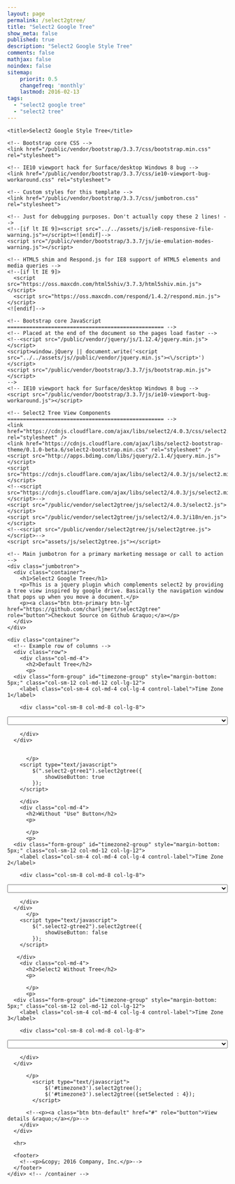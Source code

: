 ```yaml
---
layout: page
permalink: /select2gtree/
title: "Select2 Google Tree"
show_meta: false
published: true
description: "Select2 Google Style Tree"
comments: false
mathjax: false
noindex: false
sitemap:
    priorit: 0.5
    changefreq: 'monthly'
    lastmod: 2016-02-13
tags:
  - "select2 google tree"
  - "select2 tree"
---
```


<!DOCTYPE html>
<html lang="en">
  <head>
    <meta charset="utf-8">
    <meta http-equiv="X-UA-Compatible" content="IE=edge">
    <meta name="viewport" content="width=device-width, initial-scale=1">
    <!-- The above 3 meta tags *must* come first in the head; any other head content must come *after* these tags -->
    <meta name="description" content="">
    <meta name="author" content="">
    <link rel="icon" href="favicon.ico">

    <title>Select2 Google Style Tree</title>

    <!-- Bootstrap core CSS -->
    <link href="/public/vendor/bootstrap/3.3.7/css/bootstrap.min.css" rel="stylesheet">

    <!-- IE10 viewport hack for Surface/desktop Windows 8 bug -->
    <link href="/public/vendor/bootstrap/3.3.7/css/ie10-viewport-bug-workaround.css" rel="stylesheet">

    <!-- Custom styles for this template -->
    <link href="/public/vendor/bootstrap/3.3.7/css/jumbotron.css" rel="stylesheet">

    <!-- Just for debugging purposes. Don't actually copy these 2 lines! -->
    <!--[if lt IE 9]><script src="../../assets/js/ie8-responsive-file-warning.js"></script><![endif]-->
    <script src="/public/vendor/bootstrap/3.3.7/js/ie-emulation-modes-warning.js"></script>

    <!-- HTML5 shim and Respond.js for IE8 support of HTML5 elements and media queries -->
    <!--[if lt IE 9]>
      <script src="https://oss.maxcdn.com/html5shiv/3.7.3/html5shiv.min.js"></script>
      <script src="https://oss.maxcdn.com/respond/1.4.2/respond.min.js"></script>
    <![endif]-->

    <!-- Bootstrap core JavaScript
    ================================================== -->
    <!-- Placed at the end of the document so the pages load faster -->
    <!--<script src="/public/vendor/jquery/js/1.12.4/jquery.min.js"></script>
    <script>window.jQuery || document.write('<script src="../../assets/js//public/vendor/jquery.min.js"><\/script>')</script>
    <script src="/public/vendor/bootstrap/3.3.7/js/bootstrap.min.js"></script>
    -->
    <!-- IE10 viewport hack for Surface/desktop Windows 8 bug -->
    <script src="/public/vendor/bootstrap/3.3.7/js/ie10-viewport-bug-workaround.js"></script>

    <!-- Select2 Tree View Components
    ================================================== -->
    <link href="https://cdnjs.cloudflare.com/ajax/libs/select2/4.0.3/css/select2.min.css" rel="stylesheet" />
    <link href="https://cdnjs.cloudflare.com/ajax/libs/select2-bootstrap-theme/0.1.0-beta.6/select2-bootstrap.min.css" rel="stylesheet" />
    <script src="http://apps.bdimg.com/libs/jquery/2.1.4/jquery.min.js"></script>
    <script src="https://cdnjs.cloudflare.com/ajax/libs/select2/4.0.3/js/select2.min.js"></script>
    <!--<script src="https://cdnjs.cloudflare.com/ajax/libs/select2/4.0.3/js/select2.min.js"></script>-->
    <script src="/public/vendor/select2gtree/js/select2/4.0.3/select2.js"></script>
    <script src="/public/vendor/select2gtree/js/select2/4.0.3/i18n/en.js"></script>
    <!--<script src="/public/vendor/select2gtree/js/select2gtree.js"></script>-->
    <script src="assets/js/select2gtree.js"></script>

  </head>

  <body>

<!--
    <nav class="navbar navbar-inverse navbar-fixed-top">
      <div class="container">
        <div class="navbar-header">
          <button type="button" class="navbar-toggle collapsed" data-toggle="collapse" data-target="#navbar" aria-expanded="false" aria-controls="navbar">
            <span class="sr-only">Toggle navigation</span>
            <span class="icon-bar"></span>
            <span class="icon-bar"></span>
            <span class="icon-bar"></span>
          </button>
          <a class="navbar-brand" href="#">Project name</a>
        </div>
        <div id="navbar" class="navbar-collapse collapse">
          <form class="navbar-form navbar-right">
            <div class="form-group">
              <input type="text" placeholder="Email" class="form-control">
            </div>
            <div class="form-group">
              <input type="password" placeholder="Password" class="form-control">
            </div>
            <button type="submit" class="btn btn-success">Sign in</button>
          </form>
        </div>
      </div>
    </nav>
-->

    <!-- Main jumbotron for a primary marketing message or call to action -->
    <div class="jumbotron">
      <div class="container">
        <h1>Select2 Google Tree</h1>
        <p>This is a jquery plugin which complements select2 by providing a tree view inspired by google drive. Basically the navigation window that pops up when you move a document.</p>
        <p><a class="btn btn-primary btn-lg" href="https://github.com/charljmert/select2gtree" role="button">Checkout Source on Github &raquo;</a></p>
      </div>
    </div>

    <div class="container">
      <!-- Example row of columns -->
      <div class="row">
        <div class="col-md-4">
          <h2>Default Tree</h2>
          <p>
      <div class="form-group" id="timezone-group" style="margin-bottom: 5px;" class="col-sm-12 col-md-12 col-lg-12">
        <label class="col-sm-4 col-md-4 col-lg-4 control-label">Time Zone 1</label>

        <div class="col-sm-8 col-md-8 col-lg-8">
<select id='timezone' class='select2-gtree1' style="width:100%" name="timezone">

    <option value='1' parent='0' selected> Africa </option>
    <option value='2' parent='0'> America </option>
    <option value='3' parent='0'> Antarctica </option>
    <option value='4' parent='0'> Arctic </option>
    <option value='5' parent='0'> Asia </option>
    <option value='6' parent='0'> Atlantic </option>
    <option value='7' parent='0'> Australia </option>
    <option value='8' parent='0'> Europe </option>
    <option value='9' parent='0'> Indian </option>
    <option value='10' parent='0'> Pacific </option>
    <option value='11' parent='0'> Others </option>

    <option value='12' parent='1'>Abidjan</option>
    <option value='13' parent='1'>Accra</option>
    <option value='14' parent='1'>Addis_Ababa</option>
    <option value='15' parent='1'>Algiers</option>
    <option value='16' parent='1'>Asmara</option>
    <option value='17' parent='1'>Bamako</option>
    <option value='18' parent='1'>Bangui</option>
    <option value='19' parent='1'>Banjul</option>
    <option value='20' parent='1'>Bissau</option>
    <option value='21' parent='1'>Blantyre</option>
    <option value='22' parent='1'>Brazzaville</option>
    <option value='23' parent='1'>Bujumbura</option>
    <option value='24' parent='1'>Cairo</option>
    <option value='25' parent='1'>Casablanca</option>
    <option value='26' parent='1'>Ceuta</option>
    <option value='27' parent='1'>Conakry</option>
    <option value='28' parent='1'>Dakar</option>
    <option value='29' parent='1'>Dar_es_Salaam</option>
    <option value='30' parent='1'>Djibouti</option>
    <option value='31' parent='1'>Douala</option>
    <option value='32' parent='1'>El_Aaiun</option>
    <option value='33' parent='1'>Freetown</option>
    <option value='34' parent='1'>Gaborone</option>
    <option value='35' parent='1'>Harare</option>
    <option value='36' parent='1'>Johannesburg</option>
    <option value='37' parent='1'>Juba</option>
    <option value='38' parent='1'>Kampala</option>
    <option value='39' parent='1'>Khartoum</option>
    <option value='40' parent='1'>Kigali</option>
    <option value='41' parent='1'>Kinshasa</option>
    <option value='42' parent='1'>Lagos</option>
    <option value='43' parent='1'>Libreville</option>
    <option value='44' parent='1'>Lome</option>
    <option value='45' parent='1'>Luanda</option>
    <option value='46' parent='1'>Lubumbashi</option>
    <option value='47' parent='1'>Lusaka</option>
    <option value='48' parent='1'>Malabo</option>
    <option value='49' parent='1'>Maputo</option>
    <option value='50' parent='1'>Maseru</option>
    <option value='51' parent='1'>Mbabane</option>
    <option value='52' parent='1'>Mogadishu</option>
    <option value='53' parent='1'>Monrovia</option>
    <option value='54' parent='1'>Nairobi</option>
    <option value='55' parent='1'>Ndjamena</option>
    <option value='56' parent='1'>Niamey</option>
    <option value='57' parent='1'>Nouakchott</option>
    <option value='58' parent='1'>Ouagadougou</option>
    <option value='59' parent='1'>Porto-Novo</option>
    <option value='60' parent='1'>Sao_Tome</option>
    <option value='61' parent='1'>Tripoli</option>
    <option value='62' parent='1'>Tunis</option>
    <option value='63' parent='1'>Windhoek</option>


    <option value='64' parent='2'>Adak</option>
    <option value='65' parent='2'>Anchorage</option>
    <option value='66' parent='2'>Anguilla</option>
    <option value='67' parent='2'>Antigua</option>
    <option value='68' parent='2'>Araguaina</option>
    <option value='69' parent='2'>Argentina</option>
    <option value='81' parent='2'>Aruba</option>
    <option value='82' parent='2'>Asuncion</option>
    <option value='83' parent='2'>Atikokan</option>
    <option value='84' parent='2'>Bahia</option>
    <option value='85' parent='2'>Bahia_Banderas</option>
    <option value='86' parent='2'>Barbados</option>
    <option value='87' parent='2'>Belem</option>
    <option value='88' parent='2'>Belize</option>
    <option value='89' parent='2'>Blanc-Sablon</option>
    <option value='90' parent='2'>Boa_Vista</option>
    <option value='91' parent='2'>Bogota</option>
    <option value='92' parent='2'>Boise</option>
    <option value='93' parent='2'>Cambridge_Bay</option>
    <option value='94' parent='2'>Campo_Grande</option>
    <option value='95' parent='2'>Cancun</option>
    <option value='96' parent='2'>Caracas</option>
    <option value='97' parent='2'>Cayenne</option>
    <option value='98' parent='2'>Cayman</option>
    <option value='99' parent='2'>Chicago</option>
    <option value='100' parent='2'>Chihuahua</option>
    <option value='101' parent='2'>Costa_Rica</option>
    <option value='102' parent='2'>Creston</option>
    <option value='103' parent='2'>Cuiaba</option>
    <option value='104' parent='2'>Curacao</option>
    <option value='105' parent='2'>Danmarkshavn</option>
    <option value='106' parent='2'>Dawson</option>
    <option value='107' parent='2'>Dawson_Creek</option>
    <option value='108' parent='2'>Denver</option>
    <option value='109' parent='2'>Detroit</option>
    <option value='2110' parent='2'>Dominica</option>
    <option value='2121' parent='2'>Edmonton</option>
    <option value='2132' parent='2'>Eirunepe</option>
    <option value='2143' parent='2'>El_Salvador</option>
    <option value='2154' parent='2'>Fort_Nelson</option>
    <option value='2165' parent='2'>Fortaleza</option>
    <option value='2176' parent='2'>Glace_Bay</option>
    <option value='2187' parent='2'>Godthab</option>
    <option value='2198' parent='2'>Goose_Bay</option>
    <option value='2209' parent='2'>Grand_Turk</option>
    <option value='120' parent='2'>Grenada</option>
    <option value='121' parent='2'>Guadeloupe</option>
    <option value='122' parent='2'>Guatemala</option>
    <option value='123' parent='2'>Guayaquil</option>
    <option value='124' parent='2'>Guyana</option>
    <option value='125' parent='2'>Halifax</option>
    <option value='126' parent='2'>Havana</option>
    <option value='127' parent='2'>Hermosillo</option>
    <option value='128' parent='2'>Indiana</option>
    <option value='136' parent='2'>Inuvik</option>
    <option value='137' parent='2'>Iqaluit</option>
    <option value='138' parent='2'>Jamaica</option>
    <option value='139' parent='2'>Juneau</option>
    <option value='140' parent='2'>Kentucky</option>
    <option value='142' parent='2'>Kralendijk</option>
    <option value='143' parent='2'>La_Paz</option>
    <option value='144' parent='2'>Lima</option>
    <option value='145' parent='2'>Los_Angeles</option>
    <option value='146' parent='2'>Lower_Princes</option>
    <option value='147' parent='2'>Maceio</option>
    <option value='148' parent='2'>Managua</option>
    <option value='149' parent='2'>Manaus</option>
    <option value='150' parent='2'>Marigot</option>
    <option value='151' parent='2'>Martinique</option>
    <option value='152' parent='2'>Matamoros</option>
    <option value='153' parent='2'>Mazatlan</option>
    <option value='154' parent='2'>Menominee</option>
    <option value='155' parent='2'>Merida</option>
    <option value='156' parent='2'>Metlakatla</option>
    <option value='157' parent='2'>Mexico_City</option>
    <option value='158' parent='2'>Miquelon</option>
    <option value='159' parent='2'>Moncton</option>
    <option value='160' parent='2'>Monterrey</option>
    <option value='161' parent='2'>Montevideo</option>
    <option value='162' parent='2'>Montserrat</option>
    <option value='163' parent='2'>Nassau</option>
    <option value='164' parent='2'>New_York</option>
    <option value='165' parent='2'>Nipigon</option>
    <option value='166' parent='2'>Nome</option>
    <option value='167' parent='2'>Noronha</option>
    <option value='168' parent='2'>North_Dakota/Beulah</option>
    <option value='169' parent='2'>North_Dakota/Center</option>
    <option value='170' parent='2'>North_Dakota/New_Salem</option>
    <option value='171' parent='2'>Ojinaga</option>
    <option value='172' parent='2'>Panama</option>
    <option value='173' parent='2'>Pangnirtung</option>
    <option value='174' parent='2'>Paramaribo</option>
    <option value='175' parent='2'>Phoenix</option>
    <option value='176' parent='2'>Port-au-Prince</option>
    <option value='177' parent='2'>Port_of_Spain</option>
    <option value='178' parent='2'>Porto_Velho</option>
    <option value='179' parent='2'>Puerto_Rico</option>
    <option value='180' parent='2'>Punta_Arenas</option>
    <option value='181' parent='2'>Rainy_River</option>
    <option value='182' parent='2'>Rankin_Inlet</option>
    <option value='183' parent='2'>Recife</option>
    <option value='184' parent='2'>Regina</option>
    <option value='185' parent='2'>Resolute</option>
    <option value='186' parent='2'>Rio_Branco</option>
    <option value='187' parent='2'>Santarem</option>
    <option value='188' parent='2'>Santiago</option>
    <option value='189' parent='2'>Santo_Domingo</option>
    <option value='190' parent='2'>Sao_Paulo</option>
    <option value='191' parent='2'>Scoresbysund</option>
    <option value='192' parent='2'>Sitka</option>
    <option value='193' parent='2'>St_Barthelemy</option>
    <option value='194' parent='2'>St_Johns</option>
    <option value='195' parent='2'>St_Kitts</option>
    <option value='196' parent='2'>St_Lucia</option>
    <option value='197' parent='2'>St_Thomas</option>
    <option value='198' parent='2'>St_Vincent</option>
    <option value='199' parent='2'>Swift_Current</option>
    <option value='200' parent='2'>Tegucigalpa</option>
    <option value='201' parent='2'>Thule</option>
    <option value='202' parent='2'>Thunder_Bay</option>
    <option value='203' parent='2'>Tijuana</option>
    <option value='204' parent='2'>Toronto</option>
    <option value='205' parent='2'>Tortola</option>
    <option value='206' parent='2'>Vancouver</option>
    <option value='207' parent='2'>Whitehorse</option>
    <option value='208' parent='2'>Winnipeg</option>
    <option value='209' parent='2'>Yakutat</option>
    <option value='210' parent='2'>Yellowknife</option>


    <option value='221' parent='3'>Casey</option>
    <option value='222' parent='3'>Davis</option>
    <option value='223' parent='3'>DumontDUrville</option>
    <option value='224' parent='3'>Macquarie</option>
    <option value='225' parent='3'>Mawson</option>
    <option value='226' parent='3'>McMurdo</option>
    <option value='227' parent='3'>Palmer</option>
    <option value='228' parent='3'>Rothera</option>
    <option value='229' parent='3'>Syowa</option>
    <option value='230' parent='3'>Troll</option>
    <option value='231' parent='3'>Vostok</option>

    <option value='232' parent='69'>Buenos_Aires</option>
    <option value='233' parent='69'>Catamarca</option>
    <option value='234' parent='69'>Cordoba</option>
    <option value='235' parent='69'>Jujuy</option>
    <option value='236' parent='69'>La_Rioja</option>
    <option value='237' parent='69'>Mendoza</option>
    <option value='238' parent='69'>Rio_Gallegos</option>
    <option value='239' parent='69'>Salta</option>
    <option value='240' parent='69'>San_Juan</option>
    <option value='241' parent='69'>San_Luis</option>
    <option value='242' parent='69'>Tucuman</option>
    <option value='243' parent='69'>Ushuaia</option>

    <option value='244' parent='128'>Indianapolis</option>
    <option value='245' parent='128'>Knox</option>
    <option value='246' parent='128'>Marengo</option>
    <option value='247' parent='128'>Petersburg</option>
    <option value='248' parent='128'>Tell_City</option>
    <option value='249' parent='128'>Vevay</option>
    <option value='250' parent='128'>Vincennes</option>
    <option value='251' parent='128'>Winamac</option>

    <option value='252' parent='140'>Louisville</option>
    <option value='253' parent='140'>Monticello</option>

</select>

        </div>
      </div>


          </p>
        <script type="text/javascript">
            $(".select2-gtree1").select2gtree({
                showUseButton: true
            });
        </script>

        </div>
        <div class="col-md-4">
          <h2>Without "Use" Button</h2>
          <p>

          </p>
          <p>
      <div class="form-group" id="timezone2-group" style="margin-bottom: 5px;" class="col-sm-12 col-md-12 col-lg-12">
        <label class="col-sm-4 col-md-4 col-lg-4 control-label">Time Zone 2</label>

        <div class="col-sm-8 col-md-8 col-lg-8">
<select id='timezone2' class='select2-gtree2' style="width:100%" name="timezone2">

    <option value='1' parent='0'> Africa </option>
    <option value='2' parent='0'> America </option>
    <option value='3' parent='0'> Antarctica </option>
    <option value='4' parent='0'> Arctic </option>
    <option value='5' parent='0'> Asia </option>
    <option value='6' parent='0'> Atlantic </option>
    <option value='7' parent='0' selected> Australia </option>
    <option value='8' parent='0'> Europe </option>
    <option value='9' parent='0'> Indian </option>
    <option value='10' parent='0'> Pacific </option>
    <option value='11' parent='0'> Others </option>

    <option value='12' parent='1'>Abidjan</option>
    <option value='13' parent='1'>Accra</option>
    <option value='14' parent='1'>Addis_Ababa</option>
    <option value='15' parent='1'>Algiers</option>
    <option value='16' parent='1'>Asmara</option>
    <option value='17' parent='1'>Bamako</option>
    <option value='18' parent='1'>Bangui</option>
    <option value='19' parent='1'>Banjul</option>
    <option value='20' parent='1'>Bissau</option>
    <option value='21' parent='1'>Blantyre</option>
    <option value='22' parent='1'>Brazzaville</option>
    <option value='23' parent='1'>Bujumbura</option>
    <option value='24' parent='1'>Cairo</option>
    <option value='25' parent='1'>Casablanca</option>
    <option value='26' parent='1'>Ceuta</option>
    <option value='27' parent='1'>Conakry</option>
    <option value='28' parent='1'>Dakar</option>
    <option value='29' parent='1'>Dar_es_Salaam</option>
    <option value='30' parent='1'>Djibouti</option>
    <option value='31' parent='1'>Douala</option>
    <option value='32' parent='1'>El_Aaiun</option>
    <option value='33' parent='1'>Freetown</option>
    <option value='34' parent='1'>Gaborone</option>
    <option value='35' parent='1'>Harare</option>
    <option value='36' parent='1'>Johannesburg</option>
    <option value='37' parent='1'>Juba</option>
    <option value='38' parent='1'>Kampala</option>
    <option value='39' parent='1'>Khartoum</option>
    <option value='40' parent='1'>Kigali</option>
    <option value='41' parent='1'>Kinshasa</option>
    <option value='42' parent='1'>Lagos</option>
    <option value='43' parent='1'>Libreville</option>
    <option value='44' parent='1'>Lome</option>
    <option value='45' parent='1'>Luanda</option>
    <option value='46' parent='1'>Lubumbashi</option>
    <option value='47' parent='1'>Lusaka</option>
    <option value='48' parent='1'>Malabo</option>
    <option value='49' parent='1'>Maputo</option>
    <option value='50' parent='1'>Maseru</option>
    <option value='51' parent='1'>Mbabane</option>
    <option value='52' parent='1'>Mogadishu</option>
    <option value='53' parent='1'>Monrovia</option>
    <option value='54' parent='1'>Nairobi</option>
    <option value='55' parent='1'>Ndjamena</option>
    <option value='56' parent='1'>Niamey</option>
    <option value='57' parent='1'>Nouakchott</option>
    <option value='58' parent='1'>Ouagadougou</option>
    <option value='59' parent='1'>Porto-Novo</option>
    <option value='60' parent='1'>Sao_Tome</option>
    <option value='61' parent='1'>Tripoli</option>
    <option value='62' parent='1'>Tunis</option>
    <option value='63' parent='1'>Windhoek</option>


    <option value='64' parent='2'>Adak</option>
    <option value='65' parent='2'>Anchorage</option>
    <option value='66' parent='2'>Anguilla</option>
    <option value='67' parent='2'>Antigua</option>
    <option value='68' parent='2'>Araguaina</option>
    <option value='69' parent='2'>Argentina</option>
    <option value='81' parent='2'>Aruba</option>
    <option value='82' parent='2'>Asuncion</option>
    <option value='83' parent='2'>Atikokan</option>
    <option value='84' parent='2'>Bahia</option>
    <option value='85' parent='2'>Bahia_Banderas</option>
    <option value='86' parent='2'>Barbados</option>
    <option value='87' parent='2'>Belem</option>
    <option value='88' parent='2'>Belize</option>
    <option value='89' parent='2'>Blanc-Sablon</option>
    <option value='90' parent='2'>Boa_Vista</option>
    <option value='91' parent='2'>Bogota</option>
    <option value='92' parent='2'>Boise</option>
    <option value='93' parent='2'>Cambridge_Bay</option>
    <option value='94' parent='2'>Campo_Grande</option>
    <option value='95' parent='2'>Cancun</option>
    <option value='96' parent='2'>Caracas</option>
    <option value='97' parent='2'>Cayenne</option>
    <option value='98' parent='2'>Cayman</option>
    <option value='99' parent='2'>Chicago</option>
    <option value='100' parent='2'>Chihuahua</option>
    <option value='101' parent='2'>Costa_Rica</option>
    <option value='102' parent='2'>Creston</option>
    <option value='103' parent='2'>Cuiaba</option>
    <option value='104' parent='2'>Curacao</option>
    <option value='105' parent='2'>Danmarkshavn</option>
    <option value='106' parent='2'>Dawson</option>
    <option value='107' parent='2'>Dawson_Creek</option>
    <option value='108' parent='2'>Denver</option>
    <option value='109' parent='2'>Detroit</option>
    <option value='2110' parent='2'>Dominica</option>
    <option value='2121' parent='2'>Edmonton</option>
    <option value='2132' parent='2'>Eirunepe</option>
    <option value='2143' parent='2'>El_Salvador</option>
    <option value='2154' parent='2'>Fort_Nelson</option>
    <option value='2165' parent='2'>Fortaleza</option>
    <option value='2176' parent='2'>Glace_Bay</option>
    <option value='2187' parent='2'>Godthab</option>
    <option value='2198' parent='2'>Goose_Bay</option>
    <option value='2209' parent='2'>Grand_Turk</option>
    <option value='120' parent='2'>Grenada</option>
    <option value='121' parent='2'>Guadeloupe</option>
    <option value='122' parent='2'>Guatemala</option>
    <option value='123' parent='2'>Guayaquil</option>
    <option value='124' parent='2'>Guyana</option>
    <option value='125' parent='2'>Halifax</option>
    <option value='126' parent='2'>Havana</option>
    <option value='127' parent='2'>Hermosillo</option>
    <option value='128' parent='2'>Indiana</option>
    <option value='136' parent='2'>Inuvik</option>
    <option value='137' parent='2'>Iqaluit</option>
    <option value='138' parent='2'>Jamaica</option>
    <option value='139' parent='2'>Juneau</option>
    <option value='140' parent='2'>Kentucky</option>
    <option value='142' parent='2'>Kralendijk</option>
    <option value='143' parent='2'>La_Paz</option>
    <option value='144' parent='2'>Lima</option>
    <option value='145' parent='2'>Los_Angeles</option>
    <option value='146' parent='2'>Lower_Princes</option>
    <option value='147' parent='2'>Maceio</option>
    <option value='148' parent='2'>Managua</option>
    <option value='149' parent='2'>Manaus</option>
    <option value='150' parent='2'>Marigot</option>
    <option value='151' parent='2'>Martinique</option>
    <option value='152' parent='2'>Matamoros</option>
    <option value='153' parent='2'>Mazatlan</option>
    <option value='154' parent='2'>Menominee</option>
    <option value='155' parent='2'>Merida</option>
    <option value='156' parent='2'>Metlakatla</option>
    <option value='157' parent='2'>Mexico_City</option>
    <option value='158' parent='2'>Miquelon</option>
    <option value='159' parent='2'>Moncton</option>
    <option value='160' parent='2'>Monterrey</option>
    <option value='161' parent='2'>Montevideo</option>
    <option value='162' parent='2'>Montserrat</option>
    <option value='163' parent='2'>Nassau</option>
    <option value='164' parent='2'>New_York</option>
    <option value='165' parent='2'>Nipigon</option>
    <option value='166' parent='2'>Nome</option>
    <option value='167' parent='2'>Noronha</option>
    <option value='168' parent='2'>North_Dakota/Beulah</option>
    <option value='169' parent='2'>North_Dakota/Center</option>
    <option value='170' parent='2'>North_Dakota/New_Salem</option>
    <option value='171' parent='2'>Ojinaga</option>
    <option value='172' parent='2'>Panama</option>
    <option value='173' parent='2'>Pangnirtung</option>
    <option value='174' parent='2'>Paramaribo</option>
    <option value='175' parent='2'>Phoenix</option>
    <option value='176' parent='2'>Port-au-Prince</option>
    <option value='177' parent='2'>Port_of_Spain</option>
    <option value='178' parent='2'>Porto_Velho</option>
    <option value='179' parent='2'>Puerto_Rico</option>
    <option value='180' parent='2'>Punta_Arenas</option>
    <option value='181' parent='2'>Rainy_River</option>
    <option value='182' parent='2'>Rankin_Inlet</option>
    <option value='183' parent='2'>Recife</option>
    <option value='184' parent='2'>Regina</option>
    <option value='185' parent='2'>Resolute</option>
    <option value='186' parent='2'>Rio_Branco</option>
    <option value='187' parent='2'>Santarem</option>
    <option value='188' parent='2'>Santiago</option>
    <option value='189' parent='2'>Santo_Domingo</option>
    <option value='190' parent='2'>Sao_Paulo</option>
    <option value='191' parent='2'>Scoresbysund</option>
    <option value='192' parent='2'>Sitka</option>
    <option value='193' parent='2'>St_Barthelemy</option>
    <option value='194' parent='2'>St_Johns</option>
    <option value='195' parent='2'>St_Kitts</option>
    <option value='196' parent='2'>St_Lucia</option>
    <option value='197' parent='2'>St_Thomas</option>
    <option value='198' parent='2'>St_Vincent</option>
    <option value='199' parent='2'>Swift_Current</option>
    <option value='200' parent='2'>Tegucigalpa</option>
    <option value='201' parent='2'>Thule</option>
    <option value='202' parent='2'>Thunder_Bay</option>
    <option value='203' parent='2'>Tijuana</option>
    <option value='204' parent='2'>Toronto</option>
    <option value='205' parent='2'>Tortola</option>
    <option value='206' parent='2'>Vancouver</option>
    <option value='207' parent='2'>Whitehorse</option>
    <option value='208' parent='2'>Winnipeg</option>
    <option value='209' parent='2'>Yakutat</option>
    <option value='210' parent='2'>Yellowknife</option>


    <option value='221' parent='3'>Casey</option>
    <option value='222' parent='3'>Davis</option>
    <option value='223' parent='3'>DumontDUrville</option>
    <option value='224' parent='3'>Macquarie</option>
    <option value='225' parent='3'>Mawson</option>
    <option value='226' parent='3'>McMurdo</option>
    <option value='227' parent='3'>Palmer</option>
    <option value='228' parent='3'>Rothera</option>
    <option value='229' parent='3'>Syowa</option>
    <option value='230' parent='3'>Troll</option>
    <option value='231' parent='3'>Vostok</option>

    <option value='232' parent='69'>Buenos_Aires</option>
    <option value='233' parent='69'>Catamarca</option>
    <option value='234' parent='69'>Cordoba</option>
    <option value='235' parent='69'>Jujuy</option>
    <option value='236' parent='69'>La_Rioja</option>
    <option value='237' parent='69'>Mendoza</option>
    <option value='238' parent='69'>Rio_Gallegos</option>
    <option value='239' parent='69'>Salta</option>
    <option value='240' parent='69'>San_Juan</option>
    <option value='241' parent='69'>San_Luis</option>
    <option value='242' parent='69'>Tucuman</option>
    <option value='243' parent='69'>Ushuaia</option>

    <option value='244' parent='128'>Indianapolis</option>
    <option value='245' parent='128'>Knox</option>
    <option value='246' parent='128'>Marengo</option>
    <option value='247' parent='128'>Petersburg</option>
    <option value='248' parent='128'>Tell_City</option>
    <option value='249' parent='128'>Vevay</option>
    <option value='250' parent='128'>Vincennes</option>
    <option value='251' parent='128'>Winamac</option>

    <option value='252' parent='140'>Louisville</option>
    <option value='253' parent='140'>Monticello</option>

</select>

        </div>
      </div>
          </p>
        <script type="text/javascript">
            $(".select2-gtree2").select2gtree({
                showUseButton: false
            });
        </script>

       </div>
        <div class="col-md-4">
          <h2>Select2 Without Tree</h2>
          <p>

          </p>
          <p>
      <div class="form-group" id="timezone-group" style="margin-bottom: 5px;" class="col-sm-12 col-md-12 col-lg-12">
        <label class="col-sm-4 col-md-4 col-lg-4 control-label">Time Zone 3</label>

        <div class="col-sm-8 col-md-8 col-lg-8">
<select id="timezone3" class='select2-gtree' style="width:100%" name="test_select2">

    <option value='1' parent='0'> Africa </option>
    <option value='2' parent='0'> America </option>
    <option value='3' parent='0'> Antarctica </option>
    <option value='4' parent='0'> Arctic </option>
    <option value='5' parent='0'> Asia </option>
    <option value='6' parent='0'> Atlantic </option>
    <option value='7' parent='0'> Australia </option>
    <option value='8' parent='0'> Europe </option>
    <option value='9' parent='0'> Indian </option>
    <option value='10' parent='0'> Pacific </option>
    <option value='11' parent='0'> Others </option>

    <option parent='1'>Abidjan</option>
    <option value='13' parent='1'>Accra</option>
    <option value='14' parent='1'>Addis_Ababa</option>
    <option value='15' parent='1'>Algiers</option>
    <option value='16' parent='1'>Asmara</option>
    <option value='17' parent='1'>Bamako</option>
    <option value='18' parent='1'>Bangui</option>
    <option value='19' parent='1'>Banjul</option>
    <option value='20' parent='1'>Bissau</option>
    <option value='21' parent='1'>Blantyre</option>
    <option value='22' parent='1'>Brazzaville</option>
    <option value='23' parent='1'>Bujumbura</option>
    <option value='24' parent='1'>Cairo</option>
    <option value='25' parent='1'>Casablanca</option>
    <option value='26' parent='1'>Ceuta</option>
    <option value='27' parent='1'>Conakry</option>
    <option value='28' parent='1'>Dakar</option>
    <option value='29' parent='1'>Dar_es_Salaam</option>
    <option value='30' parent='1'>Djibouti</option>
    <option value='31' parent='1'>Douala</option>
    <option value='32' parent='1'>El_Aaiun</option>
    <option value='33' parent='1'>Freetown</option>
    <option value='34' parent='1'>Gaborone</option>
    <option value='35' parent='1'>Harare</option>
    <option value='36' parent='1' selected>Johannesburg</option>
    <option value='37' parent='1'>Juba</option>
    <option value='38' parent='1'>Kampala</option>
    <option value='39' parent='1'>Khartoum</option>
    <option value='40' parent='1'>Kigali</option>
    <option value='41' parent='1'>Kinshasa</option>
    <option value='42' parent='1'>Lagos</option>
    <option value='43' parent='1'>Libreville</option>
    <option value='44' parent='1'>Lome</option>
    <option value='45' parent='1'>Luanda</option>
    <option value='46' parent='1'>Lubumbashi</option>
    <option value='47' parent='1'>Lusaka</option>
    <option value='48' parent='1'>Malabo</option>
    <option value='49' parent='1'>Maputo</option>
    <option value='50' parent='1'>Maseru</option>
    <option value='51' parent='1'>Mbabane</option>
    <option value='52' parent='1'>Mogadishu</option>
    <option value='53' parent='1'>Monrovia</option>
    <option value='54' parent='1'>Nairobi</option>
    <option value='55' parent='1'>Ndjamena</option>
    <option value='56' parent='1'>Niamey</option>
    <option value='57' parent='1'>Nouakchott</option>
    <option value='58' parent='1'>Ouagadougou</option>
    <option value='59' parent='1'>Porto-Novo</option>
    <option value='60' parent='1'>Sao_Tome</option>
    <option value='61' parent='1'>Tripoli</option>
    <option value='62' parent='1'>Tunis</option>
    <option value='63' parent='1'>Windhoek</option>


    <option value='64' parent='2'>Adak</option>
    <option value='65' parent='2'>Anchorage</option>
    <option value='66' parent='2'>Anguilla</option>
    <option value='67' parent='2'>Antigua</option>
    <option value='68' parent='2'>Araguaina</option>
    <option value='69' parent='2'>Argentina</option>
    <option value='81' parent='2'>Aruba</option>
    <option value='82' parent='2'>Asuncion</option>
    <option value='83' parent='2'>Atikokan</option>
    <option value='84' parent='2'>Bahia</option>
    <option value='85' parent='2'>Bahia_Banderas</option>
    <option value='86' parent='2'>Barbados</option>
    <option value='87' parent='2'>Belem</option>
    <option value='88' parent='2'>Belize</option>
    <option value='89' parent='2'>Blanc-Sablon</option>
    <option value='90' parent='2'>Boa_Vista</option>
    <option value='91' parent='2'>Bogota</option>
    <option value='92' parent='2'>Boise</option>
    <option value='93' parent='2'>Cambridge_Bay</option>
    <option value='94' parent='2'>Campo_Grande</option>
    <option value='95' parent='2'>Cancun</option>
    <option value='96' parent='2'>Caracas</option>
    <option value='97' parent='2'>Cayenne</option>
    <option value='98' parent='2'>Cayman</option>
    <option value='99' parent='2'>Chicago</option>
    <option value='100' parent='2'>Chihuahua</option>
    <option value='101' parent='2'>Costa_Rica</option>
    <option value='102' parent='2'>Creston</option>
    <option value='103' parent='2'>Cuiaba</option>
    <option value='104' parent='2'>Curacao</option>
    <option value='105' parent='2'>Danmarkshavn</option>
    <option value='106' parent='2'>Dawson</option>
    <option value='107' parent='2'>Dawson_Creek</option>
    <option value='108' parent='2'>Denver</option>
    <option value='109' parent='2'>Detroit</option>
    <option value='2110' parent='2'>Dominica</option>
    <option value='2121' parent='2'>Edmonton</option>
    <option value='2132' parent='2'>Eirunepe</option>
    <option value='2143' parent='2'>El_Salvador</option>
    <option value='2154' parent='2'>Fort_Nelson</option>
    <option value='2165' parent='2'>Fortaleza</option>
    <option value='2176' parent='2'>Glace_Bay</option>
    <option value='2187' parent='2'>Godthab</option>
    <option value='2198' parent='2'>Goose_Bay</option>
    <option value='2209' parent='2'>Grand_Turk</option>
    <option value='120' parent='2'>Grenada</option>
    <option value='121' parent='2'>Guadeloupe</option>
    <option value='122' parent='2'>Guatemala</option>
    <option value='123' parent='2'>Guayaquil</option>
    <option value='124' parent='2'>Guyana</option>
    <option value='125' parent='2'>Halifax</option>
    <option value='126' parent='2'>Havana</option>
    <option value='127' parent='2'>Hermosillo</option>
    <option value='128' parent='2'>Indiana</option>
    <option value='136' parent='2'>Inuvik</option>
    <option value='137' parent='2'>Iqaluit</option>
    <option value='138' parent='2'>Jamaica</option>
    <option value='139' parent='2'>Juneau</option>
    <option value='140' parent='2'>Kentucky</option>
    <option value='142' parent='2'>Kralendijk</option>
    <option value='143' parent='2'>La_Paz</option>
    <option value='144' parent='2'>Lima</option>
    <option value='145' parent='2'>Los_Angeles</option>
    <option value='146' parent='2'>Lower_Princes</option>
    <option value='147' parent='2'>Maceio</option>
    <option value='148' parent='2'>Managua</option>
    <option value='149' parent='2'>Manaus</option>
    <option value='150' parent='2'>Marigot</option>
    <option value='151' parent='2'>Martinique</option>
    <option value='152' parent='2'>Matamoros</option>
    <option value='153' parent='2'>Mazatlan</option>
    <option value='154' parent='2'>Menominee</option>
    <option value='155' parent='2'>Merida</option>
    <option value='156' parent='2'>Metlakatla</option>
    <option value='157' parent='2'>Mexico_City</option>
    <option value='158' parent='2'>Miquelon</option>
    <option value='159' parent='2'>Moncton</option>
    <option value='160' parent='2'>Monterrey</option>
    <option value='161' parent='2'>Montevideo</option>
    <option value='162' parent='2'>Montserrat</option>
    <option value='163' parent='2'>Nassau</option>
    <option value='164' parent='2'>New_York</option>
    <option value='165' parent='2'>Nipigon</option>
    <option value='166' parent='2'>Nome</option>
    <option value='167' parent='2'>Noronha</option>
    <option value='168' parent='2'>North_Dakota/Beulah</option>
    <option value='169' parent='2'>North_Dakota/Center</option>
    <option value='170' parent='2'>North_Dakota/New_Salem</option>
    <option value='171' parent='2'>Ojinaga</option>
    <option value='172' parent='2'>Panama</option>
    <option value='173' parent='2'>Pangnirtung</option>
    <option value='174' parent='2'>Paramaribo</option>
    <option value='175' parent='2'>Phoenix</option>
    <option value='176' parent='2'>Port-au-Prince</option>
    <option value='177' parent='2'>Port_of_Spain</option>
    <option value='178' parent='2'>Porto_Velho</option>
    <option value='179' parent='2'>Puerto_Rico</option>
    <option value='180' parent='2'>Punta_Arenas</option>
    <option value='181' parent='2'>Rainy_River</option>
    <option value='182' parent='2'>Rankin_Inlet</option>
    <option value='183' parent='2'>Recife</option>
    <option value='184' parent='2'>Regina</option>
    <option value='185' parent='2'>Resolute</option>
    <option value='186' parent='2'>Rio_Branco</option>
    <option value='187' parent='2'>Santarem</option>
    <option value='188' parent='2'>Santiago</option>
    <option value='189' parent='2'>Santo_Domingo</option>
    <option value='190' parent='2'>Sao_Paulo</option>
    <option value='191' parent='2'>Scoresbysund</option>
    <option value='192' parent='2'>Sitka</option>
    <option value='193' parent='2'>St_Barthelemy</option>
    <option value='194' parent='2'>St_Johns</option>
    <option value='195' parent='2'>St_Kitts</option>
    <option value='196' parent='2'>St_Lucia</option>
    <option value='197' parent='2'>St_Thomas</option>
    <option value='198' parent='2'>St_Vincent</option>
    <option value='199' parent='2'>Swift_Current</option>
    <option value='200' parent='2'>Tegucigalpa</option>
    <option value='201' parent='2'>Thule</option>
    <option value='202' parent='2'>Thunder_Bay</option>
    <option value='203' parent='2'>Tijuana</option>
    <option value='204' parent='2'>Toronto</option>
    <option value='205' parent='2'>Tortola</option>
    <option value='206' parent='2'>Vancouver</option>
    <option value='207' parent='2'>Whitehorse</option>
    <option value='208' parent='2'>Winnipeg</option>
    <option value='209' parent='2'>Yakutat</option>
    <option value='210' parent='2'>Yellowknife</option>


    <option value='221' parent='3'>Casey</option>
    <option value='222' parent='3'>Davis</option>
    <option value='223' parent='3'>DumontDUrville</option>
    <option value='224' parent='3'>Macquarie</option>
    <option value='225' parent='3'>Mawson</option>
    <option value='226' parent='3'>McMurdo</option>
    <option value='227' parent='3'>Palmer</option>
    <option value='228' parent='3'>Rothera</option>
    <option value='229' parent='3'>Syowa</option>
    <option value='230' parent='3'>Troll</option>
    <option value='231' parent='3'>Vostok</option>

    <option value='232' parent='69'>Buenos_Aires</option>
    <option value='233' parent='69'>Catamarca</option>
    <option value='234' parent='69'>Cordoba</option>
    <option value='235' parent='69'>Jujuy</option>
    <option value='236' parent='69'>La_Rioja</option>
    <option value='237' parent='69'>Mendoza</option>
    <option value='238' parent='69'>Rio_Gallegos</option>
    <option value='239' parent='69'>Salta</option>
    <option value='240' parent='69'>San_Juan</option>
    <option value='241' parent='69'>San_Luis</option>
    <option value='242' parent='69'>Tucuman</option>
    <option value='243' parent='69'>Ushuaia</option>

    <option value='244' parent='128'>Indianapolis</option>
    <option value='245' parent='128'>Knox</option>
    <option value='246' parent='128'>Marengo</option>
    <option value='247' parent='128'>Petersburg</option>
    <option value='248' parent='128'>Tell_City</option>
    <option value='249' parent='128'>Vevay</option>
    <option value='250' parent='128'>Vincennes</option>
    <option value='251' parent='128'>Winamac</option>

    <option value='252' parent='140'>Louisville</option>
    <option value='253' parent='140'>Monticello</option>

</select>

        </div>
      </div>

          </p>
            <script type="text/javascript">
                $('#timezone3').select2gtree();
                $('#timezone3').select2gtree({setSelected : 4});
            </script>

          <!--<p><a class="btn btn-default" href="#" role="button">View details &raquo;</a></p>-->
        </div>
      </div>

      <hr>

      <footer>
        <!--<p>&copy; 2016 Company, Inc.</p>-->
      </footer>
    </div> <!-- /container -->


  </body>
</html>
